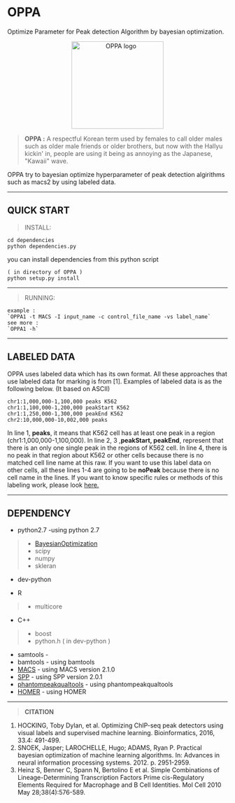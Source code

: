 
OPPA
======
Optimize Parameter for Peak detection Algorithm by bayesian optimization.

<p align="center">
    <img src="https://github.com/odb9402/OPPA/blob/master/oppa/oppa.jpg" alt="OPPA logo" size=50  width="210" height="200">
</p>

> **OPPA :** A respectful Korean term used by females to call older males such as older male friends or older brothers, but now with the Hallyu kickin' in, people are using it being as annoying as the Japanese, "Kawaii" wave.

OPPA try to bayesian optimize hyperparameter of peak detection algirithms such as macs2 by using labeled data.

--------
QUICK START
-------

>INSTALL:
>
> 
	cd dependencies
	python dependencies.py
you can install dependencies from this python script
>		
	( in directory of OPPA )
	python setup.py install

---

>RUNNING:
>
	example :	
    `OPPA1 -t MACS -I input_name -c control_file_name -vs label_name`
    see more :
    `OPPA1 -h`



--------
LABELED DATA
-------
OPPA uses labeled data which has its own format. All these approaches that use labeled data for marking is from [1]. Examples of labeled data is as the following below. (It based on ASCII)

> 
	chr1:1,000,000-1,100,000 peaks K562
	chr1:1,100,000-1,200,000 peakStart K562
	chr1:1,250,000-1,300,000 peakEnd K562
	chr2:10,000,000-10,002,000 peaks

In line 1, **peaks**, it means that K562 cell has at least one peak in a region (chr1:1,000,000-1,100,000). In line 2, 3 ,**peakStart, peakEnd**, represent that there is an only one single peak in the regions of K562 cell. In line 4, there is no peak in that region about K562 or other cells because there is no matched cell line name at this raw. If you want to use this label data on other cells, all these lines 1-4 are going to be **noPeak** because there is no cell name in the lines. If you want to know specific rules or methods of this labeling work, please look [here.](https://academic.oup.com/bioinformatics/article/33/4/491/2608653/Optimizing-ChIP-seq-peak-detectors-using-visual)

--------
DEPENDENCY
-------

- python2.7 -using python 2.7
 >- [BayesianOptimization](https://github.com/fmfn/BayesianOptimization)
 >- scipy
 >- numpy
 >- skleran

- dev-python

- R 
 >- multicore
 
- C++
 >- boost
 >- python.h ( in dev-python )
 
- samtools - 
- bamtools - using bamtools
- [MACS](https://github.com/taoliu/MACS) - using MACS version 2.1.0
- [SPP](https://github.com/xinwang2hms/SPP) - using SPP version 2.0.1
- [phantompeakqualtools](https://github.com/kundajelab/phantompeakqualtools) - using phantompeakqualtools
- [HOMER](http://homer.ucsd.edu/homer/) - using HOMER
---------
>**CITATION**
1. HOCKING, Toby Dylan, et al. Optimizing ChIP-seq peak detectors using visual labels and supervised machine learning. Bioinformatics, 2016, 33.4: 491-499.
2.  SNOEK, Jasper; LAROCHELLE, Hugo; ADAMS, Ryan P. Practical bayesian optimization of machine learning algorithms. In: Advances in neural information processing systems. 2012. p. 2951-2959.
3. Heinz S, Benner C, Spann N, Bertolino E et al. Simple Combinations of Lineage-Determining Transcription Factors Prime cis-Regulatory Elements Required for Macrophage and B Cell Identities. Mol Cell 2010 May 28;38(4):576-589.
